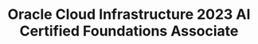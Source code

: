 ---
title: Oracle Cloud Infrastructure 2023 AI Certified Foundations Associate
url_img: /certifications/ocia.png
tags: ["IA", "Machile Learning", "Deep Learning", "Generative IA"]
short_description: Fundamental knowledge of Artificial Intelligence services provided by Oracle Cloud Infrastructure (OCI).
prefix: ocia
demo: https://catalog-education.oracle.com/pls/certview/sharebadge?id=3582059DC6E70ED31AB1CBFDB7D18D6AE35D98C6D137D63DDF4EF867D2AB2964
---